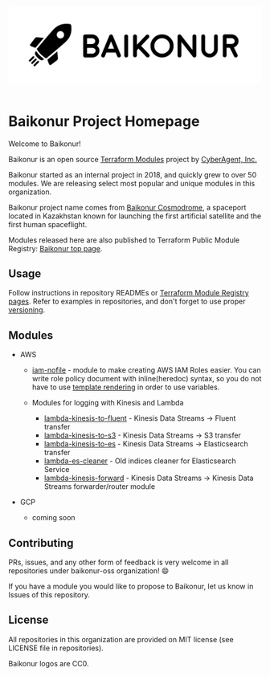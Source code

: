 <p align="center">
  <br>
  <img width="800" src="./images/logo_l_black@4x.png" alt="logo of baikonur/docs repository">
  <br>
  <br>
</p>


# Baikonur Project Homepage

Welcome to Baikonur!

Baikonur is an open source [Terraform Modules](https://www.terraform.io/docs/modules/usage.html) project by [CyberAgent, Inc.](https://www.cyberagent.co.jp/en/) 

Baikonur started as an internal project in 2018, and quickly grew to over 50 modules.
We are releasing select most popular and unique modules in this organization.

Baikonur project name comes from [Baikonur Cosmodrome](https://en.wikipedia.org/wiki/Baikonur_Cosmodrome), 
a spaceport located in Kazakhstan known for launching the first artificial satellite and the first human spaceflight.

Modules released here are also published to Terraform Public Module Registry: [Baikonur top page](https://registry.terraform.io/modules/baikonur-oss).

## Usage
Follow instructions in repository READMEs or [Terraform Module Registry pages](https://registry.terraform.io/modules/baikonur-oss).
Refer to examples in repositories, and don't forget to use proper [versioning](https://www.terraform.io/docs/configuration/modules.html#module-versions).

## Modules

- AWS
  - [iam-nofile](https://github.com/baikonur-oss/terraform-aws-iam-nofile) - module to make creating AWS IAM Roles easier. You can write role policy document with inline(heredoc) syntax, so you do not have to use [template rendering](https://www.terraform.io/docs/providers/template/d/file.html) in order to use variables.

  - Modules for logging with Kinesis and Lambda
    - [lambda-kinesis-to-fluent](https://github.com/baikonur-oss/terraform-aws-lambda-kinesis-to_fluent) - Kinesis Data Streams -> Fluent transfer
    - [lambda-kinesis-to-s3](https://github.com/baikonur-oss/terraform-aws-lambda-kinesis-to_s3) - Kinesis Data Streams -> S3 transfer
    - [lambda-kinesis-to-es](https://github.com/baikonur-oss/terraform-aws-lambda-kinesis-to_es) - Kinesis Data Streams -> Elasticsearch transfer
    - [lambda-es-cleaner](https://github.com/baikonur-oss/terraform-aws-lambda-es_cleaner) - Old indices cleaner for Elasticsearch Service
    - [lambda-kinesis-forward](https://github.com/baikonur-oss/terraform-aws-lambda-kinesis-forward) - Kinesis Data Streams -> Kinesis Data Streams forwarder/router module

- GCP
  - coming soon


## Contributing
PRs, issues, and any other form of feedback is very welcome in all repositories under baikonur-oss organization! :smile:

If you have a module you would like to propose to Baikonur, let us know in Issues of this repository.

<!-- Maintainers and contributors wanted! -->

## License

All repositories in this organization are provided on MIT license (see LICENSE file in repositories). 

Baikonur logos are CC0.
